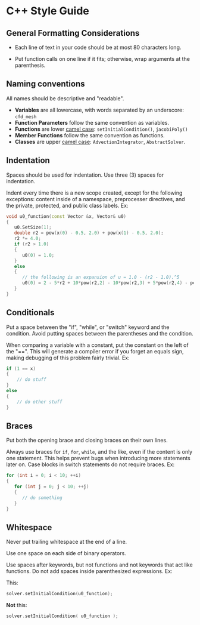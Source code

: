 # C++ Style Guide

## General Formatting Considerations

* Each line of text in your code should be at most 80 characters long.

* Put function calls on one line if it fits; otherwise, wrap arguments at the parenthesis.

## Naming conventions

All names should be descriptive and "readable".

* **Variables** are all lowercase, with words separated by an underscore: `cfd_mesh`
* **Function Parameters** follow the same convention as variables.
* **Functions** are lower [camel case]((http://en.wikipedia.org/wiki/CamelCase)): `setInitialCondition()`, `jacobiPoly()`
* **Member Functions** follow the same convention as functions.
* **Classes** are upper [camel case]((http://en.wikipedia.org/wiki/CamelCase)): `AdvectionIntegrator`, `AbstractSolver`.
<!-- * **Instances** of classes follow the same convention as variables. -->

## Indentation

Spaces should be used for indentation. Use three (3) spaces for indentation.

Indent every time there is a new scope created, except for the following exceptions: content inside of a namespace, preprocesser directives, and the private, protected, and public class labels. Ex:

<!-- ```c++
namespace mach
{

AbstractSolver::AbstractSolver(const string &opt_file_name)
{
   . . .
}

} // namespace mach
``` -->

```c++
void u0_function(const Vector &x, Vector& u0)
{
   u0.SetSize(1);
   double r2 = pow(x(0) - 0.5, 2.0) + pow(x(1) - 0.5, 2.0);
   r2 *= 4.0;
   if (r2 > 1.0)
   {
      u0(0) = 1.0;
   } 
   else
   {
      // the following is an expansion of u = 1.0 - (r2 - 1.0).^5
      u0(0) = 2 - 5*r2 + 10*pow(r2,2) - 10*pow(r2,3) + 5*pow(r2,4) - pow(r2,5);
   }
}
```

## Conditionals

Put a space between the "if", "while", or "switch" keyword and the condition. Avoid putting spaces between the parentheses and the condition.

When comparing a variable with a constant, put the constant on the left of the "==". This will generate a compiler error if you forget an equals sign, making debugging of this problem fairly trivial. Ex:

```c++
if (1 == x)
{
    // do stuff
}
else
{
    // do other stuff
}
```

## Braces

Put both the opening brace and closing braces on their own lines.

Always use braces for `if`, `for`, `while`, and the like, even if the content is only one statement. This helps prevent bugs when introducing more statements later on. Case blocks in switch statements do not require braces. Ex:

```c++
for (int i = 0; i < 10; ++i)
{
   for (int j = 0; j < 10; ++j)
   {
      // do something
   }
}
```

## Whitespace

Never put trailing whitespace at the end of a line.

Use one space on each side of binary operators.

Use spaces after keywords, but not functions and not keywords that act like functions. Do not add spaces inside parenthesized expressions. Ex:

This:

```c++
solver.setInitialCondition(u0_function);
```

**Not** this:

```c++
solver.setInitialCondition( u0_function );
```
